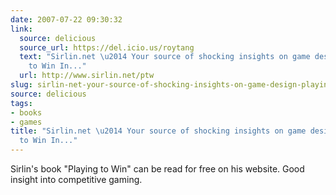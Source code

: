 ```yaml
---
date: 2007-07-22 09:30:32
link:
  source: delicious
  source_url: https://del.icio.us/roytang
  text: "Sirlin.net \u2014 Your source of shocking insights on game design \xBB Playing
    to Win In..."
  url: http://www.sirlin.net/ptw
slug: sirlin-net-your-source-of-shocking-insights-on-game-design-playing-to-win-in
source: delicious
tags:
- books
- games
title: "Sirlin.net \u2014 Your source of shocking insights on game design \xBB Playing
  to Win In..."
---
```


Sirlin's book "Playing to Win" can be read for free on his website. Good insight into competitive gaming.